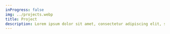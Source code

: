 ```yaml
---
inProgress: false
img: ../projects.webp
title: Project
description: Lorem ipsum dolor sit amet, consectetur adipiscing elit, sed do eiusmod tempor incididunt ut labore et dolore magna aliqua
---
```

